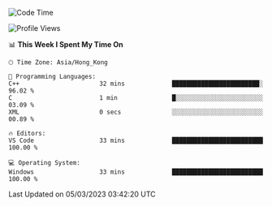 <!--START_SECTION:waka-->
![Code Time](http://img.shields.io/badge/Code%20Time-36%20hrs%2046%20mins-blue)

![Profile Views](http://img.shields.io/badge/Profile%20Views-1-blue)

📊 **This Week I Spent My Time On** 

```text
🕑︎ Time Zone: Asia/Hong_Kong

💬 Programming Languages: 
C++                      32 mins             ████████████████████████░   96.02 % 
C                        1 min               █░░░░░░░░░░░░░░░░░░░░░░░░   03.09 % 
XML                      0 secs              ░░░░░░░░░░░░░░░░░░░░░░░░░   00.89 % 

🔥 Editors: 
VS Code                  33 mins             █████████████████████████   100.00 % 

💻 Operating System: 
Windows                  33 mins             █████████████████████████   100.00 % 
```


 Last Updated on 05/03/2023 03:42:20 UTC
<!--END_SECTION:waka-->
